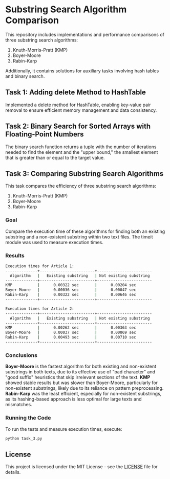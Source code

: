 # Substring Search Algorithm Comparison

This repository includes implementations and performance comparisons of three substring search algorithms:

1. Knuth-Morris-Pratt (KMP)
2. Boyer-Moore
3. Rabin-Karp

Additionally, it contains solutions for auxiliary tasks involving hash tables and binary search.

## Task 1: Adding delete Method to HashTable

Implemented a delete method for HashTable, enabling key-value pair removal to ensure efficient memory management and data consistency.

## Task 2: Binary Search for Sorted Arrays with Floating-Point Numbers

The binary search function returns a tuple with the number of iterations needed to find the element and the "upper bound," the smallest element that is greater than or equal to the target value.

## Task 3: Comparing Substring Search Algorithms

This task compares the efficiency of three substring search algorithms:

1. Knuth-Morris-Pratt (KMP)
2. Boyer-Moore
3. Rabin-Karp

### Goal

Compare the execution time of these algorithms for finding both an existing substring and a non-existent substring within two text files. The timeit module was used to measure execution times.

### Results

```bash
Execution times for Article 1:
--------------+------------------------+------------------------
  Algorithm   |   Existing substring   | Not existing substring
--------------+------------------------+------------------------
KMP           |      0.00322 sec       |      0.00204 sec
Boyer-Moore   |      0.00036 sec       |      0.00047 sec
Rabin-Karp    |      0.00322 sec       |      0.00646 sec
--------------+------------------------+------------------------

Execution times for Article 2:
--------------+------------------------+------------------------
  Algorithm   |   Existing substring   | Not existing substring
--------------+------------------------+------------------------
KMP           |      0.00262 sec       |      0.00363 sec
Boyer-Moore   |      0.00037 sec       |      0.00069 sec
Rabin-Karp    |      0.00493 sec       |      0.00710 sec
--------------+------------------------+------------------------
```

### Conclusions

**Boyer-Moore** is the fastest algorithm for both existing and non-existent substrings in both texts, due to its effective use of "bad character" and "good suffix" heuristics that skip irrelevant sections of the text.
**KMP** showed stable results but was slower than Boyer-Moore, particularly for non-existent substrings, likely due to its reliance on pattern preprocessing.
**Rabin-Karp** was the least efficient, especially for non-existent substrings, as its hashing-based approach is less optimal for large texts and mismatches.

### Running the Code

To run the tests and measure execution times, execute:

```bash
python task_3.py
```

## License

This project is licensed under the MIT License - see the [LICENSE](./LICENSE) file for details.
